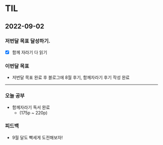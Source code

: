 # TIL

## 2022-09-02

### 저번달 목표 달성하기.

- [x] 함께 자라기 다 읽기


### 이번달 목표

- 저번달 목표 완료 후 블로그에 8월 후기, 함께자라기 후기 작성 완료
---


### 오늘 공부

- 함께자라기 독서 완료
  - (175p ~ 220p)

### 피드백

- 9월 달도 빡세게 도전해보자!

